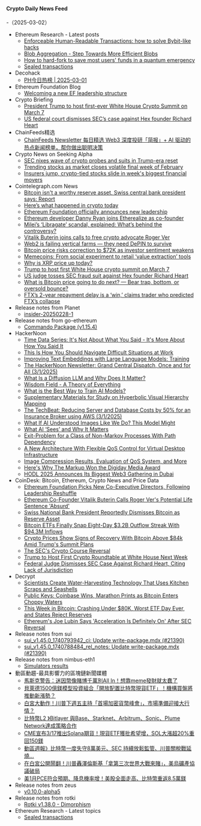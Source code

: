 #### Crypto Daily News Feed
-（2025-03-02）

- Ethereum Research - Latest posts
  - [Enforceable Human-Readable Transactions: how to solve Bybit-like hacks](https://ethresear.ch/t/enforceable-human-readable-transactions-how-to-solve-bybit-like-hacks/21836#post_10)
  - [Blob Aggregation - Step Towards More Efficient Blobs](https://ethresear.ch/t/blob-aggregation-step-towards-more-efficient-blobs/21624#post_8)
  - [How to hard-fork to save most users' funds in a quantum emergency](https://ethresear.ch/t/how-to-hard-fork-to-save-most-users-funds-in-a-quantum-emergency/18901?page=2#post_40)
  - [Sealed transactions](https://ethresear.ch/t/sealed-transactions/21859#post_1)
- Decohack
  - [PH今日热榜 | 2025-03-01](https://decohack.com/producthunt-daily-2025-03-01/)
- Ethereum Foundation Blog
  - [Welcoming a new EF leadership structure](https://blog.ethereum.org/en/2025/03/01/leadership-announcement)
- Crypto Briefing
  - [President Trump to host first-ever White House Crypto Summit on March 7](https://cryptobriefing.com/white-house-crypto-summit-2023/)
  - [US federal court dismisses SEC’s case against Hex founder Richard Heart](https://cryptobriefing.com/sec-case-dismissal-richard-heart/)
- ChainFeeds精选
  - [ChainFeeds Newsletter 每日精选 Web3 深度投研「简报」+ AI 驱动的热点新闻榜单，帮你做出聪明决策](https://substack.chainfeeds.xyz/p/ai-agent-bybit-web3-web3-bitvm-zk)
- Crypto News on Seeking Alpha
  - [SEC nixes wave of crypto probes and suits in Trump-era reset](https://seekingalpha.com/news/4415680-sec-nixes-wave-of-crypto-probes-and-suits-in-trump-era-reset?utm_source=feed_news_crypto&utm_medium=referral&feed_item_type=news)
  - [Trending stocks as market closes volatile final week of February](https://seekingalpha.com/news/4415471-trending-stocks-as-market-closes-volatile-final-week-of-february?utm_source=feed_news_crypto&utm_medium=referral&feed_item_type=news)
  - [Insurers jump, crypto-tied stocks slide in week's biggest financial movers](https://seekingalpha.com/news/4415838-insurers-jump-crypto-tied-stocks-slide-in-weeks-biggest-financial-movers?utm_source=feed_news_crypto&utm_medium=referral&feed_item_type=news)
- Cointelegraph.com News
  - [Bitcoin isn&#039;t a worthy reserve asset, Swiss central bank president says: Report](https://cointelegraph.com/news/swiss-national-bank-president-doesnt-want-bitcoin-to-be-a-reserve-asset?utm_source=rss_feed&utm_medium=rss&utm_campaign=rss_partner_inbound)
  - [Here’s what happened in crypto today](https://cointelegraph.com/news/what-happened-in-crypto-today?utm_source=rss_feed&utm_medium=rss&utm_campaign=rss_partner_inbound)
  - [Ethereum Foundation officially announces new leadership](https://cointelegraph.com/news/ethereum-foundation-announces-new-leadership?utm_source=rss_feed&utm_medium=rss&utm_campaign=rss_partner_inbound)
  - [Ethereum developer Danny Ryan joins Etherealize as co-founder](https://cointelegraph.com/news/ethereum-developer-danny-ryan-joins-etheralize-co-founder?utm_source=rss_feed&utm_medium=rss&utm_campaign=rss_partner_inbound)
  - [Milei’s ‘Libragate’ scandal, explained: What’s behind the controversy?](https://cointelegraph.com/explained/mileis-libragate-scandal-explained-whats-behind-the-controversy?utm_source=rss_feed&utm_medium=rss&utm_campaign=rss_partner_inbound)
  - [Vitalik Buterin joins calls to free crypto advocate Roger Ver](https://cointelegraph.com/news/vitalik-buterin-joins-calls-free-roger-ver?utm_source=rss_feed&utm_medium=rss&utm_campaign=rss_partner_inbound)
  - [Web2 is failing vertical farms — they need DePIN to survive](https://cointelegraph.com/news/web2-is-failing-vertical-farms?utm_source=rss_feed&utm_medium=rss&utm_campaign=rss_partner_inbound)
  - [Bitcoin price risks correction to $72K as investor sentiment weakens](https://cointelegraph.com/news/bitcoin-bottom-72k-crypto-investor-sentiment-3-year-low?utm_source=rss_feed&utm_medium=rss&utm_campaign=rss_partner_inbound)
  - [Memecoins: From social experiment to retail ‘value extraction’ tools](https://cointelegraph.com/news/memecoins-social-experiment-retail-value-extraction-tools?utm_source=rss_feed&utm_medium=rss&utm_campaign=rss_partner_inbound)
  - [Why is XRP price up today?](https://cointelegraph.com/news/why-is-xrp-price-up-today?utm_source=rss_feed&utm_medium=rss&utm_campaign=rss_partner_inbound)
  - [Trump to host first White House crypto summit on March 7](https://cointelegraph.com/news/trump-white-house-crypto-summit-march-7?utm_source=rss_feed&utm_medium=rss&utm_campaign=rss_partner_inbound)
  - [US judge tosses SEC fraud suit against Hex founder Richard Heart](https://cointelegraph.com/news/us-judge-dismisses-sec-fraud-lawsuit-against-hex-crypto-founder?utm_source=rss_feed&utm_medium=rss&utm_campaign=rss_partner_inbound)
  - [What is Bitcoin price going to do next? — Bear trap, bottom, or oversold bounce?](https://cointelegraph.com/news/what-is-bitcoin-price-going-to-do-next-bear-trap-bottom-or-oversold-bounce?utm_source=rss_feed&utm_medium=rss&utm_campaign=rss_partner_inbound)
  - [FTX’s 2-year repayment delay is a ‘win,’ claims trader who predicted FTX’s collapse](https://cointelegraph.com/news/ftx-2-year-repayment-delay-should-be-considered-a-win?utm_source=rss_feed&utm_medium=rss&utm_campaign=rss_partner_inbound)
- Release notes from Planet
  - [insider-20250228-1](https://github.com/Planetable/Planet/releases/tag/insider-20250228-1)
- Release notes from go-ethereum
  - [Commando Package (v1.15.4)](https://github.com/ethereum/go-ethereum/releases/tag/v1.15.4)
- HackerNoon
  - [Time Data Series: It's Not About What You Said - It's More About How You Said It](https://hackernoon.com/time-data-series-its-not-about-what-you-said-its-more-about-how-you-said-it?source=rss)
  - [This Is How You Should Navigate Difficult Situations at Work](https://hackernoon.com/this-is-how-you-should-navigate-difficult-situations-at-work?source=rss)
  - [Improving Text Embeddings with
Large Language Models: Training](https://hackernoon.com/improving-text-embeddings-with-large-language-models-training?source=rss)
  - [The HackerNoon Newsletter: Grand Central Dispatch, Once and for All  (3/1/2025)](https://hackernoon.com/3-1-2025-newsletter?source=rss)
  - [What Is a Diffusion LLM and Why Does It Matter?](https://hackernoon.com/what-is-a-diffusion-llm-and-why-does-it-matter?source=rss)
  - [Wisdom Field - A Theory of Everything](https://hackernoon.com/wisdom-field-a-theory-of-everything?source=rss)
  - [What is the Best Way to Train AI Models?](https://hackernoon.com/what-is-the-best-way-to-train-ai-models?source=rss)
  - [Supplementary Materials for Study on Hyperbolic Visual Hierarchy Mapping](https://hackernoon.com/supplementary-materials-for-study-on-hyperbolic-visual-hierarchy-mapping?source=rss)
  - [The TechBeat: Reducing Server and Database Costs by 50% for an Insurance Broker using AWS (3/1/2025)](https://hackernoon.com/3-1-2025-techbeat?source=rss)
  - [What If AI Understood Images Like We Do? This Model Might](https://hackernoon.com/what-if-ai-understood-images-like-we-do-this-model-might?source=rss)
  - [What AI ‘Sees’ and Why It Matters](https://hackernoon.com/what-ai-sees-and-why-it-matters?source=rss)
  - [Exit-Problem for a Class of Non-Markov Processes With Path Dependency](https://hackernoon.com/exit-problem-for-a-class-of-non-markov-processes-with-path-dependency?source=rss)
  - [A New Architecture With Flexible QoS Control for Virtual Desktop Infrastructure](https://hackernoon.com/a-new-architecture-with-flexible-qos-control-for-virtual-desktop-infrastructure?source=rss)
  - [Image Compression Results, Evaluation of QoS System, and More](https://hackernoon.com/image-compression-results-evaluation-of-qos-system-and-more?source=rss)
  - [Here's Why The Markup Won the Digiday Media Award](https://hackernoon.com/heres-why-the-markup-won-the-digiday-media-award?source=rss)
  - [HODL 2025 Announces Its Biggest Web3 Gathering in Dubai](https://hackernoon.com/hodl-2025-announces-its-biggest-web3-gathering-in-dubai?source=rss)
- CoinDesk: Bitcoin, Ethereum, Crypto News and Price Data
  - [Ethereum Foundation Picks New Co-Executive Directors, Following Leadership Reshuffle](https://www.coindesk.com/tech/2025/03/01/ethereum-foundation-picks-new-co-executive-directors-following-leadership-reshuffle)
  - [Ethereum Co-Founder Vitalik Buterin Calls Roger Ver's Potential Life Sentence 'Absurd'](https://www.coindesk.com/policy/2025/03/01/ethereum-co-founder-vitalik-buterin-calls-roger-ver-s-potential-life-sentence-absurd)
  - [Swiss National Bank President Reportedly Dismisses Bitcoin as Reserve Asset](https://www.coindesk.com/markets/2025/03/01/swiss-national-bank-president-reportedly-dismisses-bitcoin-as-reserve-asset)
  - [Bitcoin ETFs Finally Snap Eight-Day $3.2B Outflow Streak With $94.3M Inflows](https://www.coindesk.com/markets/2025/03/01/bitcoin-etfs-finally-snap-eight-day-usd3-2b-outflow-streak-with-usd94-3m-inflows)
  - [Crypto Prices Show Signs of Recovery With Bitcoin Above $84k Amid Trump's Summit Plans](https://www.coindesk.com/markets/2025/03/01/crypto-prices-show-signs-of-recovery-with-bitcoin-above-usd84k-amid-trump-s-summit-plans)
  - [The SEC's Crypto Course Reversal](https://www.coindesk.com/policy/2025/02/28/the-sec-s-crypto-course-reversal)
  - [Trump to Host First Crypto Roundtable at White House Next Week](https://www.coindesk.com/policy/2025/02/28/white-house-announces-crypto-roundtable-for-next-week)
  - [Federal Judge Dismisses SEC Case Against Richard Heart, Citing Lack of Jurisdiction](https://www.coindesk.com/policy/2025/02/28/federal-judge-dismisses-sec-case-against-richard-heart-citing-lack-of-jurisdiction)
- Decrypt
  - [Scientists Create Water-Harvesting Technology That Uses Kitchen Scraps and Seashells](https://decrypt.co/308348/scientists-clean-water-harvesting-technology)
  - [Public Keys: Coinbase Wins, Marathon Prints as Bitcoin Enters Choppy Waters](https://decrypt.co/308342/public-keys-coinbase-wins-marathon-prints-bitcoin-choppy-waters)
  - [This Week in Bitcoin: Crashing Under $80K, Worst ETF Day Ever, and States Reject Reserves](https://decrypt.co/308303/this-week-bitcoin-crashing-80k-worst-etf-day)
  - [Ethereum's Joe Lubin Says 'Acceleration Is Definitely On' After SEC Reversal](https://decrypt.co/308341/ethereum-joe-lubin-acceleration-sec-reversal)
- Release notes from sui
  - [sui_v1.45.0_1740793942_ci: Update write-package.mdx (#21390)](https://github.com/MystenLabs/sui/releases/tag/sui_v1.45.0_1740793942_ci)
  - [sui_v1.45.0_1740788484_rel_notes: Update write-package.mdx (#21390)](https://github.com/MystenLabs/sui/releases/tag/sui_v1.45.0_1740788484_rel_notes)
- Release notes from nimbus-eth1
  - [Simulators results](https://github.com/status-im/nimbus-eth1/releases/tag/sim-stat)
- 動區動趨-最具影響力的區塊鏈新聞媒體
  - [馬斯克警告：迷因幣像賭博千萬別All In！想靠meme發財就太蠢了](https://www.blocktempo.com/elon-musk-says-memes-are-a-gamble/)
  - [貝萊德1500億鎂模型投資組合「開放配置比特幣現貨ETF」！機構買盤將推動新漲勢？](https://www.blocktempo.com/blackrock-adds-its-bitcoin-etf-to-model-portfolio/)
  - [白宮大動作！川普下週五主持「首場加密貨幣峰會」，市場準備迎接大行情？](https://www.blocktempo.com/trump-will-host-crypto-summit-next-friday/)
  - [比特幣L2 》Bitlayer 與Base、Starknet、Arbitrum、Sonic、Plume Network達成策略合作](https://www.blocktempo.com/bitlayer-reaches-strategic-collaboration-with-base-starknet-arbitrum-sonic-plume-network/)
  - [CME宣布3/17推出Solana期貨！現貨ETF獲批希望增，SOL大漲超20%重回150鎂](https://www.blocktempo.com/cme-group-to-launch-solana-futures/)
  - [動區週報》比特幣一度失守8萬美元、SEC 持續放鬆監管、川普關稅戰延燒…](https://www.blocktempo.com/quick-look-at-this-week-market-dynamics-and-analysis-0301/)
  - [在白宮公開鬧翻！川普轟澤倫斯基「拿第三次世界大戰來賭」，美烏礦產協議破局](https://www.blocktempo.com/trump-zelensky-talks-collapsed/)
  - [美1月PCE符合預期、降息機率增！美股全面走高、比特幣重返8.5萬鎂](https://www.blocktempo.com/bitcoin-surpasses-84000-after-pce-data/)
- Release notes from zeus
  - [v0.10.0-alpha5](https://github.com/ZeusLN/zeus/releases/tag/v0.10.0-alpha5)
- Release notes from rotki
  - [Rotki v1.38.0 - Dimorphism](https://github.com/rotki/rotki/releases/tag/v1.38.0)
- Ethereum Research - Latest topics
  - [Sealed transactions](https://ethresear.ch/t/sealed-transactions/21859)
